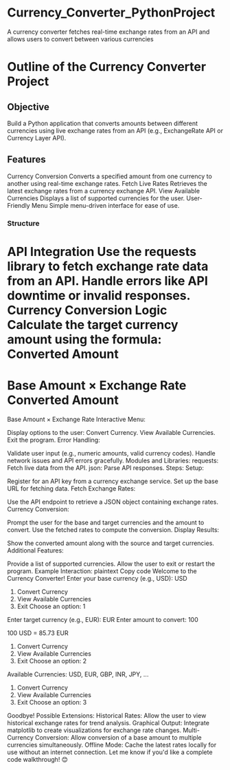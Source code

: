 # Currency_Converter_PythonProject
A currency converter fetches real-time exchange rates from an API and allows users to convert between various currencies

# Outline of the Currency Converter Project
## Objective
Build a Python application that converts amounts between different currencies using live exchange rates from an API (e.g., ExchangeRate API or Currency Layer API).

## Features
Currency Conversion
Converts a specified amount from one currency to another using real-time exchange rates.
Fetch Live Rates
Retrieves the latest exchange rates from a currency exchange API.
View Available Currencies
Displays a list of supported currencies for the user.
User-Friendly Menu
Simple menu-driven interface for ease of use.

### Structure
API Integration
Use the requests library to fetch exchange rate data from an API.
Handle errors like API downtime or invalid responses.
Currency Conversion Logic
Calculate the target currency amount using the formula:
Converted Amount
=
Base Amount
×
Exchange Rate
Converted Amount
=
Base Amount
×
Exchange Rate
Interactive Menu:

Display options to the user:
Convert Currency.
View Available Currencies.
Exit the program.
Error Handling:

Validate user input (e.g., numeric amounts, valid currency codes).
Handle network issues and API errors gracefully.
Modules and Libraries:
requests:
Fetch live data from the API.
json:
Parse API responses.
Steps:
Setup:

Register for an API key from a currency exchange service.
Set up the base URL for fetching data.
Fetch Exchange Rates:

Use the API endpoint to retrieve a JSON object containing exchange rates.
Currency Conversion:

Prompt the user for the base and target currencies and the amount to convert.
Use the fetched rates to compute the conversion.
Display Results:

Show the converted amount along with the source and target currencies.
Additional Features:

Provide a list of supported currencies.
Allow the user to exit or restart the program.
Example Interaction:
plaintext
Copy code
Welcome to the Currency Converter!
Enter your base currency (e.g., USD): USD

1. Convert Currency
2. View Available Currencies
3. Exit
Choose an option: 1

Enter target currency (e.g., EUR): EUR
Enter amount to convert: 100

100 USD = 85.73 EUR

1. Convert Currency
2. View Available Currencies
3. Exit
Choose an option: 2

Available Currencies:
USD, EUR, GBP, INR, JPY, ...

1. Convert Currency
2. View Available Currencies
3. Exit
Choose an option: 3

Goodbye!
Possible Extensions:
Historical Rates:
Allow the user to view historical exchange rates for trend analysis.
Graphical Output:
Integrate matplotlib to create visualizations for exchange rate changes.
Multi-Currency Conversion:
Allow conversion of a base amount to multiple currencies simultaneously.
Offline Mode:
Cache the latest rates locally for use without an internet connection.
Let me know if you'd like a complete code walkthrough! 😊






